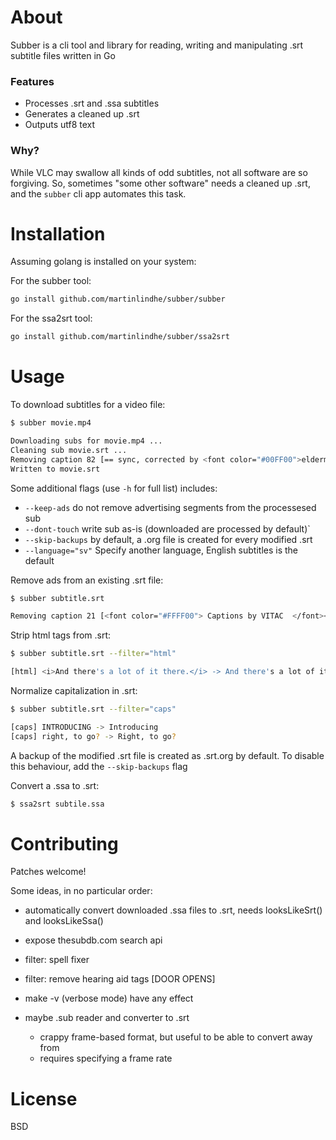# About

Subber is a cli tool and library for reading,
writing and manipulating .srt subtitle files written in Go

### Features

- Processes .srt and .ssa subtitles
- Generates a cleaned up .srt
- Outputs utf8 text

### Why?

While VLC may swallow all kinds of odd subtitles, not all software
are so forgiving. So, sometimes "some other software" needs a cleaned
up .srt, and the `subber` cli app automates this task.



# Installation

Assuming golang is installed on your system:


For the subber tool:
```bash
go install github.com/martinlindhe/subber/subber
```

For the ssa2srt tool:
```bash
go install github.com/martinlindhe/subber/ssa2srt
```


# Usage

To download subtitles for a video file:

```bash
$ subber movie.mp4

Downloading subs for movie.mp4 ...
Cleaning sub movie.srt ...
Removing caption 82 [== sync, corrected by <font color="#00FF00">elderman</font> ==]
Written to movie.srt
```

Some additional flags (use `-h` for full list) includes:

  * `--keep-ads` do not remove advertising segments from the processesed sub
  * `--dont-touch` write sub as-is (downloaded are processed by default)`
  * `--skip-backups` by default, a .org file is created for every modified .srt
  * `--language="sv"` Specify another language, English subtitles is the default


Remove ads from an existing .srt file:

```bash
$ subber subtitle.srt

Removing caption 21 [<font color="#FFFF00"> Captions by VITAC  </font><font color="#00FFFF"> www.vitac.com</font>]
```

Strip html tags from .srt:

```bash
$ subber subtitle.srt --filter="html"

[html] <i>And there's a lot of it there.</i> -> And there's a lot of it there.
```

Normalize capitalization in .srt:

```bash
$ subber subtitle.srt --filter="caps"

[caps] INTRODUCING -> Introducing
[caps] right, to go? -> Right, to go?
```

A backup of the modified .srt file is created as .srt.org by default. To disable this behaviour, add the `--skip-backups` flag


Convert a .ssa to .srt:

```bash
$ ssa2srt subtile.ssa
```


# Contributing

Patches welcome!

Some ideas, in no particular order:

- automatically convert downloaded .ssa files to .srt, needs looksLikeSrt() and looksLikeSsa()
- expose thesubdb.com search api
- filter: spell fixer
- filter: remove hearing aid tags [DOOR OPENS]
- make -v (verbose mode) have any effect

- maybe .sub reader and converter to .srt
    - crappy frame-based format, but useful to be able to convert away from
    - requires specifying a frame rate


# License

BSD
